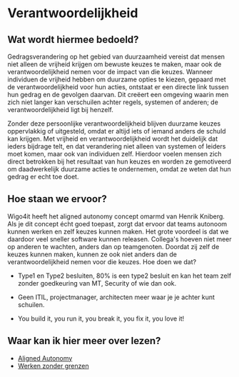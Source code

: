 # Verantwoordelijkheid

## Wat wordt hiermee bedoeld?
Gedragsverandering op het gebied van duurzaamheid vereist dat mensen niet alleen de vrijheid krijgen om bewuste keuzes te maken, maar ook de verantwoordelijkheid nemen voor de impact van die keuzes. Wanneer individuen de vrijheid hebben om duurzame opties te kiezen, gepaard met de verantwoordelijkheid voor hun acties, ontstaat er een directe link tussen hun gedrag en de gevolgen daarvan. Dit creëert een omgeving waarin men zich niet langer kan verschuilen achter regels, systemen of anderen; de verantwoordelijkheid ligt bij henzelf.

Zonder deze persoonlijke verantwoordelijkheid blijven duurzame keuzes oppervlakkig of uitgesteld, omdat er altijd iets of iemand anders de schuld kan krijgen. Met vrijheid en verantwoordelijkheid wordt het duidelijk dat ieders bijdrage telt, en dat verandering niet alleen van systemen of leiders moet komen, maar ook van individuen zelf. Hierdoor voelen mensen zich direct betrokken bij het resultaat van hun keuzes en worden ze gemotiveerd om daadwerkelijk duurzame acties te ondernemen, omdat ze weten dat hun gedrag er echt toe doet.


## Hoe staan we ervoor?
Wigo4it heeft het aligned autonomy concept omarmd van Henrik Kniberg. Als je dit concept écht goed toepast, zorgt dat ervoor dat teams autonoom kunnen werken en zelf keuzes kunnen maken. Het grote voordeel is dat we daardoor veel sneller software kunnen releasen. Collega's hoeven niet meer op anderen te wachten, anders dan op teamgenoten. Doordat zij zelf de keuzes kunnen maken, kunnen ze ook niet anders dan de verantwoordelijkheid nemen voor die keuzes. Hoe doen we dat?

- Type1 en Type2 besluiten, 80% is een type2 besluit en kan het team zelf zonder goedkeuring van MT, Security of wie dan ook.

- Geen ITIL, projectmanager, architecten meer waar je je achter kunt schuilen.

- You build it, you run it, you break it, you fix it, you love it!

## Waar kan ik hier meer over lezen?
- <a href="https://www.orgtopologies.com/post/aligned-autonomy-at-scale" target="_blank">Aligned Autonomy</a>
- <a href="https://www.linkedin.com/pulse/werken-zonder-grenzen-jean-paul-van-der-ham-8cxne/?trackingId=TtiHx6soTJClf%2BFsA8afAQ%3D%3D" target="_blank">Werken zonder grenzen</a>